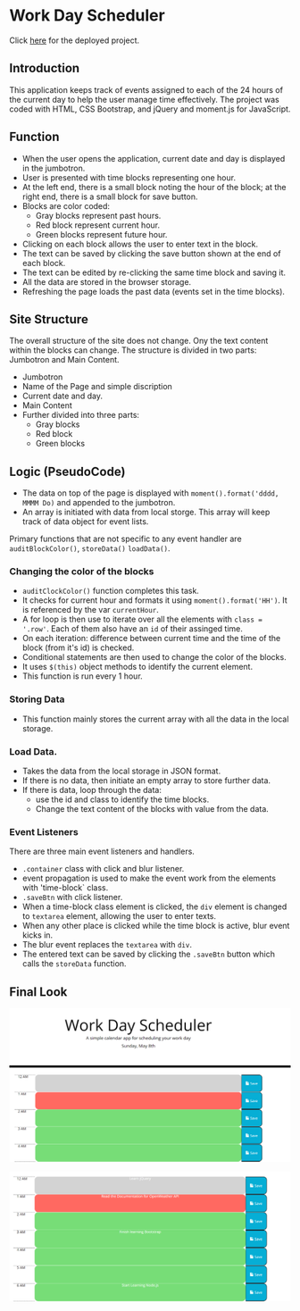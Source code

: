 # Work Day Scheduler
Click [here](https://ancosta993.github.io/work-day-schedular/) for the deployed project.

## Introduction
This application keeps track of events assigned to each of the 24 hours of the current day to help the user manage time effectively. The project was coded with HTML, CSS Bootstrap, and jQuery and moment.js for JavaScript. 

## Function
- When the user opens the application, current date and day is displayed in the jumbotron.
- User is presented with time blocks representing one hour.
- At the left end, there is a small block noting the hour of the block; at the right end, there is a small block for save button.
- Blocks are color coded:
  - Gray blocks represent past hours.
  - Red block represent current hour.
  - Green blocks represent future hour.
- Clicking on each block allows the user to enter text in the block.
- The text can be saved by clicking the save button shown at the end of each block.
- The text can be edited by re-clicking the same time block and saving it.
- All the data are stored in the browser storage.
- Refreshing the page loads the past data (events set in the time blocks).

## Site Structure
The overall structure of the site does not change. Ony the text content within the blocks can change. The structure is divided in two parts: Jumbotron and Main Content.
- Jumbotron
 - Name of the Page and simple discription
 - Current date and day.
- Main Content
 - Further divided into three parts:
   - Gray blocks
   - Red block
   - Green blocks
  
## Logic (PseudoCode)
- The data on top of the page is displayed with `moment().format('dddd, MMMM Do)` and appended to the jumbotron.
- An array is initiated with data from local storge. This array will keep track of data object for event lists.

Primary functions that are not specific to any event handler are `auditBlockColor()`, `storeData()` `loadData()`.

### Changing the color of the blocks
- `auditClockColor()` function completes this task. 
- It checks for current hour and formats it using `moment().format('HH')`. It is referenced by the var `currentHour`.
- A for loop is then use to iterate over all the elements with `class = '.row'`. Each of them also have an `id` of their assinged time.
 - On each iteration: difference between current time and the time of the block (from it's id) is checked.
 - Conditional statements are then used to change the color of the blocks.
 - It uses `$(this)` object methods to identify the current element.
 - This function is run every 1 hour.

### Storing Data
- This function mainly stores the current array with all the data in the local storage.

### Load Data.
- Takes the data from the local storage in JSON format.
- If there is no data, then initiate an empty array to store further data.
- If there is data, loop through the data:
  - use the id and class to identify the time blocks. 
  - Change the text content of the blocks with value from the data.
  
### Event Listeners
There are three main event listeners and handlers.
- `.container` class with click and blur listener.
- event propagation is used to make the event work from the elements with 'time-block` class.
- `.saveBtn` with click listener.
- When a time-block class element is clicked, the `div` element is changed to `textarea` element, allowing the user to enter texts.
- When any other place is clicked while the time block is active, blur event kicks in.
- The blur event replaces the `textarea` with `div`.
- The entered text can be saved by clicking the `.saveBtn` button which calls the `storeData` function.

## Final Look
![Unchanged](./assets/final/TOP-2.PNG)

![Changed](./assets/final/TOP.PNG)
